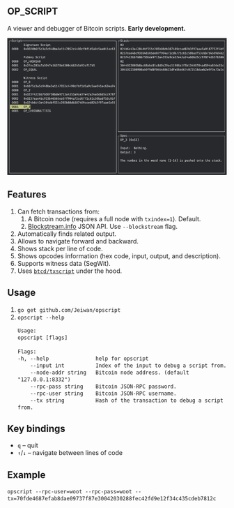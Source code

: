 ## OP_SCRIPT

A viewer and debugger of Bitcoin scripts. **Early development.**

![Screenshot](./screenshot.png)


## Features
1. Can fetch transactions from:
    1. A Bitcoin node (requires a full node with `txindex=1`). Default.
    1. [Blockstream.info](https://blockstream.info) JSON API. Use `--blockstream` flag.
1. Automatically finds related output.
1. Allows to navigate forward and backward.
1. Shows stack per line of code.
1. Shows opcodes information (hex code, input, output, and description).
1. Supports witness data (SegWit).
1. Uses [`btcd/txscript`](https://github.com/btcsuite/btcd/tree/master/txscript) under the hood.


## Usage

1. `go get github.com/Jeiwan/opscript`
1. `opscript --help`
    ```shell
    Usage:
    opscript [flags]

    Flags:
    -h, --help               help for opscript
        --input int          Index of the input to debug a script from.
        --node-addr string   Bitcoin node address. (default "127.0.0.1:8332")
        --rpc-pass string    Bitcoin JSON-RPC password.
        --rpc-user string    Bitcoin JSON-RPC username.
        --tx string          Hash of the transaction to debug a script from.
    ```


## Key bindings

* `q` – quit
* `↑`/`↓` – navigate between lines of code


## Example
```shell
opscript --rpc-user=woot --rpc-pass=woot --tx=70fde4687efab8dae09737f87e30042030288fec42fd9e12f34c435cdeb7812c
```